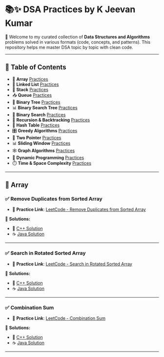 # 📚✨ DSA Practices by K Jeevan Kumar

🚀 Welcome to my curated collection of **Data Structures and Algorithms** problems solved in various formats (code, concepts, and patterns). This repository helps me master DSA topic by topic with clean code.

---

## 📌 **Table of Contents**

- 🔢 **Array** [Practices](#-array)
- 🔗 **Linked List** [Practices](#-linked-list)
- 🧮 **Stack** [Practices](#-stack)
- 📥 **Queue** [Practices](#-queue)
- 🌲 **Binary Tree** [Practices](#-binary-tree)
- 📊 **Binary Search Tree** [Practices](#-binary-search-tree)
- 🎯 **Binary Search** [Practices](#-binary-search)
- 🧠 **Recursion & Backtracking** [Practices](#-recursion--backtracking)
- 🧩 **Hash Table** [Practices](#-hash-table)
- 🎛️ **Greedy Algorithms** [Practices](#-greedy-algorithms)
- 🔁 **Two Pointer** [Practices](#-two-pointer)
- 📊 **Sliding Window** [Practices](#-sliding-window)
- 🕸️ **Graph Algorithms** [Practices](#-graph-algorithms)
- 🔄 **Dynamic Programming** [Practices](#-dynamic-programming)
- ⏱️ **Time & Space Complexity** [Practices](#-time--space-complexity)

---


## 🔢 Array

### ✅ Remove Duplicates from Sorted Array

- 🔗 **Practice Link**: [LeetCode - Remove Duplicates from Sorted Array](https://leetcode.com/problems/remove-duplicates-from-sorted-array/)

📂 **Solutions:**
- 🧾 [C++ Solution](https://github.com/jeevankumar812/DSA-Problems---Jeevan/blob/main/Leetcode/C%2B%2B/Array/removeDuplicates.cpp)
- ☕ [Java Solution](https://github.com/jeevankumar812/DSA-Problems---Jeevan/blob/main/Leetcode/Java/Array/removeDuplicates.java)

---

### ✅ Search in Rotated Sorted Array

- 🔗 **Practice Link**: [LeetCode - Search in Rotated Sorted Array](https://leetcode.com/problems/search-in-rotated-sorted-array/)

📂 **Solutions:**
- 🧾 [C++ Solution](https://github.com/jeevankumar812/DSA-Problems---Jeevan/blob/main/Leetcode/C%2B%2B/Array/search.cpp)
- ☕ [Java Solution](https://github.com/jeevankumar812/DSA-Problems---Jeevan/blob/main/Leetcode/Java/Array/search.java)

---

### ✅ Combination Sum

- 🔗 **Practice Link**: [LeetCode - Combination Sum](https://leetcode.com/problems/combination-sum/)

📂 **Solutions:**
- 🧾 [C++ Solution](https://github.com/jeevankumar812/DSA-Practice---Jeevan/blob/main/Leetcode/C%2B%2B/Array/combinationsum.cpp)
- ☕ [Java Solution](https://github.com/jeevankumar812/DSA-Practice---Jeevan/blob/main/Leetcode/Java/Array/combinationsum.java)

---
